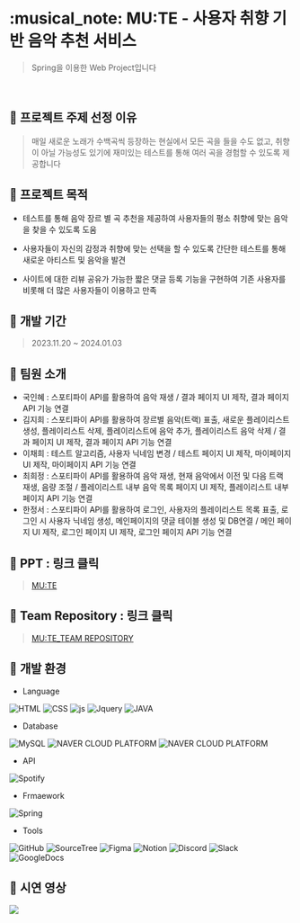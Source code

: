 <h1>:musical_note: MU:TE - 사용자 취향 기반 음악 추천 서비스</h1>

>Spring을 이용한 Web Project입니다

　

## 🎈 프로젝트 주제 선정 이유


>매일 새로운 노래가 수백곡씩 등장하는 현실에서 모든 곡을 들을 수도 없고, 
취향이 아닐 가능성도 있기에 재미있는 테스트를 통해 여러 곡을 경험할 수 있도록 제공합니다

## 🎈 프로젝트 목적

- 테스트를 통해 음악 장르 별 곡 추천을 제공하여 사용자들의 평소 취향에 맞는 음악을 찾을 수 있도록 도움

- 사용자들이 자신의 감정과 취향에 맞는 선택을 할 수 있도록 간단한 테스트를 통해 새로운 아티스트 및 음악을 발견

- 사이트에 대한 리뷰 공유가 가능한 짧은 댓글 등록 기능을 구현하여 기존 사용자를 비롯해 더 많은 사용자들이 이용하고 만족
 

## 🎈 개발 기간

>2023.11.20 ~ 2024.01.03

## 🎈 팀원 소개
- 국인혜 : 스포티파이 API를 활용하여 음악 재생 / 결과 페이지 UI 제작, 결과 페이지 API 기능 연결
- 김지희 : 스포티파이 API를 활용하여 장르별 음악(트랙) 표출, 새로운 플레이리스트 생성, 플레이리스트 삭제, 플레이리스트에 음악 추가, 플레이리스트 음악 삭제 / 결과 페이지 UI 제작, 결과 페이지 API 기능 연결
- 이채희 : 테스트 알고리즘, 사용자 닉네임 변경 / 테스트 페이지 UI 제작, 마이페이지 UI 제작, 마이페이지 API 기능 연결
- 최희정 : 스포티파이 API를 활용하여 음악 재생, 현재 음악에서 이전 및 다음 트랙 재생, 음량 조절 / 플레이리스트 내부 음악 목록 페이지 UI 제작, 플레이리스트 내부 페이지 API 기능 연결
- 한정서 : 스포티파이 API를 활용하여 로그인, 사용자의 플레이리스트 목록 표출, 로그인 시 사용자 닉네임 생성, 메인페이지의 댓글 테이블 생성 및 DB연결 / 메인 페이지 UI 제작, 로그인 페이지 UI 제작, 로그인 페이지 API 기능 연결



## 🎈  PPT : 링크 클릭
>[MU:TE](https://www.canva.com/design/DAF6fUjqFyk/oZsrp4iK5h9Hob6UTMOLgw/view?utm_content=DAF6fUjqFyk&utm_campaign=designshare&utm_medium=link&utm_source=editor)



## 🎈  Team Repository : 링크 클릭
>[MU:TE_TEAM REPOSITORY](https://github.com/jiheejiheekim/MUTE)



## 🎈 개발 환경

- Language

![HTML](https://img.shields.io/badge/HTML5-E34F26?style=for-the-badge&logo=html5&logoColor=white)
![CSS](https://img.shields.io/badge/CSS-239120?&style=for-the-badge&logo=css3&logoColor=white)
![js](https://img.shields.io/badge/JavaScript-F7DF1E?style=for-the-badge&logo=JavaScript&logoColor=white)
![Jquery](https://img.shields.io/badge/jQuery-0769AD?style=for-the-badge&logo=jquery&logoColor=white)
![JAVA](https://img.shields.io/badge/Java-ED8B00?style=for-the-badge&logo=openjdk&logoColor=white)

- Database

![MySQL](https://img.shields.io/badge/MySQL-00000F?style=for-the-badge&logo=mysql&logoColor=white)
![NAVER CLOUD PLATFORM](https://img.shields.io/badge/NaverCloud-399990?style=for-the-badge&logo=&logoColor=white)
![NAVER CLOUD PLATFORM](https://img.shields.io/badge/DBeaver-%23B92B27.svg?style=for-the-badge&logo=&logoColor=white)

 
- API

![Spotify](https://img.shields.io/badge/Spotify-1ED760?&style=for-the-badge&logo=spotify&logoColor=white)

- Frmaework

![Spring](https://img.shields.io/badge/Spring-6DB33F?style=for-the-badge&logo=spring&logoColor=white)


-  Tools

![GitHub](https://img.shields.io/badge/GitHub-100000?style=for-the-badge&logo=github&logoColor=white)
![SourceTree](https://img.shields.io/badge/Sourcetree-0052CC?style=for-the-badge&logo=Sourcetree&logoColor=white)
![Figma](https://img.shields.io/badge/Figma-F24E1E?style=for-the-badge&logo=figma&logoColor=white)
![Notion](https://img.shields.io/badge/Notion-000000?style=for-the-badge&logo=notion&logoColor=white)
![Discord](https://img.shields.io/badge/Discord-7289DA?style=for-the-badge&logo=discord&logoColor=white)
![Slack](https://img.shields.io/badge/Slack-4A154B?style=for-the-badge&logo=slack&logoColor=white)
![GoogleDocs](https://img.shields.io/badge/Google-4285F4?logo=google&logoColor=fff&style=for-the-badge)


## 🎈 시연 영상
<img src="https://github.com/jiheejiheekim/MUTEreadme/assets/142155462/4079f26b-d8ed-475d-9136-e0cc00b9012e">

